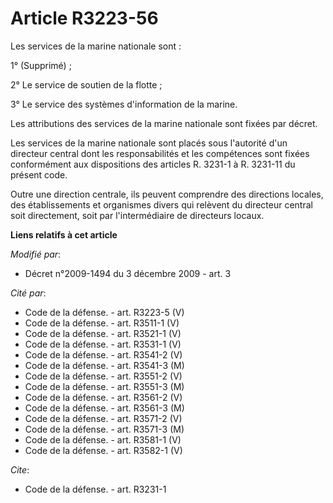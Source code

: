 # Article R3223-56

Les services de la marine nationale sont : 

1° (Supprimé) ; 

2° Le service de soutien de la flotte ; 

3° Le service des systèmes d'information de la marine. 

Les attributions des services de la marine nationale sont fixées par décret. 

Les services de la marine nationale sont placés sous l'autorité d'un directeur central dont les responsabilités et les
compétences sont fixées conformément aux dispositions des articles R. 3231-1 à R. 3231-11 du présent code. 

Outre une direction centrale, ils peuvent comprendre des directions locales, des établissements et organismes divers qui
relèvent du directeur central soit directement, soit par l'intermédiaire de directeurs locaux.

**Liens relatifs à cet article**

_Modifié par_:

  - Décret n°2009-1494 du 3 décembre 2009 - art. 3

_Cité par_:

  - Code de la défense. - art. R3223-5 (V)
  - Code de la défense. - art. R3511-1 (V)
  - Code de la défense. - art. R3521-1 (V)
  - Code de la défense. - art. R3531-1 (V)
  - Code de la défense. - art. R3541-2 (V)
  - Code de la défense. - art. R3541-3 (M)
  - Code de la défense. - art. R3551-2 (V)
  - Code de la défense. - art. R3551-3 (M)
  - Code de la défense. - art. R3561-2 (V)
  - Code de la défense. - art. R3561-3 (M)
  - Code de la défense. - art. R3571-2 (V)
  - Code de la défense. - art. R3571-3 (M)
  - Code de la défense. - art. R3581-1 (V)
  - Code de la défense. - art. R3582-1 (V)

_Cite_:

  - Code de la défense. - art. R3231-1
